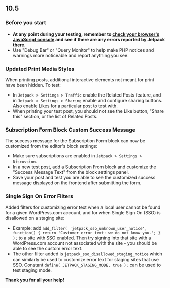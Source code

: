 ## 10.5

### Before you start

- **At any point during your testing, remember to [check your browser's JavaScript console](https://codex.wordpress.org/Using_Your_Browser_to_Diagnose_JavaScript_Errors#Step_3:_Diagnosis) and see if there are any errors reported by Jetpack there.**
- Use "Debug Bar" or "Query Monitor" to help make PHP notices and warnings more noticeable and report anything you see.

### Updated Print Media Styles

When printing posts, additional interactive elements not meant for print have been hidden. To test:

- In `Jetpack > Settings > Traffic` enable the Related Posts feature, and in `Jetpack > Settings > Sharing` enable and configure sharing buttons. Also enable Likes for a particular post to test with.
- When printing your test post, you should not see the Like button, "Share this" section, or the list of Related Posts.

### Subscription Form Block Custom Success Message

The success message for the Subscription Form block can now be customized from the editor's block settings:

- Make sure subscriptions are enabled in `Jetpack > Settings > Discussion`.
- In a new test post, add a Subscription From block and customize the "Success Message Text" from the block settings panel.
- Save your post and test you are able to see the customized success message displayed on the frontend after submitting the form.

### Single Sign On Error Filters

Added filters for customizing error text when a local user cannot be found for a given WordPress.com account, and for when Single Sign On (SSO) is disallowed  on a staging site:

- Example: add `add_filter( 'jetpack_sso_unknown_user_notice', function() { return 'Customer error text: we do not know you.'; } );` to a site with SSO enabled. Then try signing into that site with a WordPress.com account not associated with the site - you should be able to see the custom error text.
- The other filter added is `jetpack_sso_disallowed_staging_notice` which can similarly be used to customize error text for staging sites that use SSO. Constant `define( JETPACK_STAGING_MODE, true );` can be used to test staging mode.

**Thank you for all your help!**
